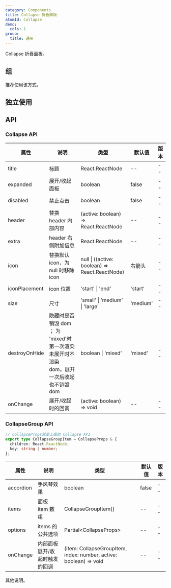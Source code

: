 ```yaml
---
category: Components
title: Collapse 折叠面板
atomId: Collapse
demo:
  cols: 1
group:
  title: 通用
---
```


Collapse 折叠面板。

## 组

推荐使用该方式。

<!-- prettier-ignore -->
<code src="./demo/basic.tsx"></code>
<code src="./demo/expanded.tsx"></code>
<code src="./demo/disabled.tsx"></code>
<code src="./demo/extra.tsx"></code>
<code src="./demo/icon.tsx"></code>
<code src="./demo/icon-placement.tsx"></code>
<code src="./demo/nest.tsx"></code>
<code src="./demo/accordion.tsx"></code>
<code src="./demo/size.tsx"></code>

## 独立使用

<!-- prettier-ignore -->
<code src="./demo/independent.tsx"></code>

## API

### Collapse API

| 属性          | 说明                                                                                       | 类型                                           | 默认值   | 版本 |
| ------------- | ------------------------------------------------------------------------------------------ | ---------------------------------------------- | -------- | ---- |
| title         | 标题                                                                                       | React.ReactNode                                | --       | --   |
| expanded      | 展开/收起面板                                                                              | boolean                                        | false    | --   |
| disabled      | 禁止点击                                                                                   | boolean                                        | false    | --   |
| header        | 替换 header 内部内容                                                                       | (active: boolean) => React.ReactNode           | --       | --   |
| extra         | header 右侧附加信息                                                                        | React.ReactNode                                | --       | --   |
| icon          | 替换默认 icon，为 null 时移除 icon                                                         | null \| ((active: boolean) => React.ReactNode) | 右箭头   | --   |
| iconPlacement | icon 位置                                                                                  | 'start' \| 'end'                               | 'start'  | --   |
| size          | 尺寸                                                                                       | 'small' \| 'medium' \| 'large'                 | 'medium' | --   |
| destroyOnHide | 隐藏时是否销毁 dom ； 为 'mixed'时第一次渲染未展开时不渲染 dom，展开一次后收起也不销毁 dom | boolean \| 'mixed'                             | 'mixed'  | --   |
| onChange      | 展开/收起时的回调                                                                          | (active: boolean) => void                      | --       | --   |

### CollapseGroup API

```typescript
// CollapseProps就是上面的 Collapse API
export type CollapseGroupItem = CollapseProps & {
  children: React.ReactNode;
  key: string | number;
};
```

| 属性      | 说明                          | 类型                                                              | 默认值 | 版本 |
| --------- | ----------------------------- | ----------------------------------------------------------------- | ------ | ---- |
| accordion | 手风琴效果                    | boolean                                                           | false  | --   |
| items     | 面板 item 数组                | CollapseGroupItem[]                                               | --     | --   |
| options   | items 的公共选项              | Partial\<CollapseProps>                                           | --     | --   |
| onChange  | 内部面板展开/收起时触发的回调 | (item: CollapseGroupItem, index: number, active: boolean) => void | --     | --   |

其他说明。
